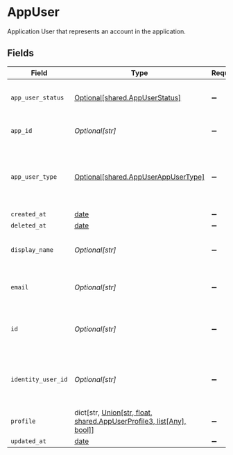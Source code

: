 # AppUser

Application User that represents an account in the application.


## Fields

| Field                                                                                                              | Type                                                                                                               | Required                                                                                                           | Description                                                                                                        |
| ------------------------------------------------------------------------------------------------------------------ | ------------------------------------------------------------------------------------------------------------------ | ------------------------------------------------------------------------------------------------------------------ | ------------------------------------------------------------------------------------------------------------------ |
| `app_user_status`                                                                                                  | [Optional[shared.AppUserStatus]](undefined/models/shared/appuserstatus.md)                                         | :heavy_minus_sign:                                                                                                 | The satus of the applicaiton user.                                                                                 |
| `app_id`                                                                                                           | *Optional[str]*                                                                                                    | :heavy_minus_sign:                                                                                                 | The ID of the application.                                                                                         |
| `app_user_type`                                                                                                    | [Optional[shared.AppUserAppUserType]](undefined/models/shared/appuserappusertype.md)                               | :heavy_minus_sign:                                                                                                 | The appplication user type. Type can be user, system or service.                                                   |
| `created_at`                                                                                                       | [date](https://docs.python.org/3/library/datetime.html#date-objects)                                               | :heavy_minus_sign:                                                                                                 | N/A                                                                                                                |
| `deleted_at`                                                                                                       | [date](https://docs.python.org/3/library/datetime.html#date-objects)                                               | :heavy_minus_sign:                                                                                                 | N/A                                                                                                                |
| `display_name`                                                                                                     | *Optional[str]*                                                                                                    | :heavy_minus_sign:                                                                                                 | The display name of the application user.                                                                          |
| `email`                                                                                                            | *Optional[str]*                                                                                                    | :heavy_minus_sign:                                                                                                 | The email field of the application user.                                                                           |
| `id`                                                                                                               | *Optional[str]*                                                                                                    | :heavy_minus_sign:                                                                                                 | A unique idenditfier of the application user.                                                                      |
| `identity_user_id`                                                                                                 | *Optional[str]*                                                                                                    | :heavy_minus_sign:                                                                                                 | The conductor one user ID of the account owner.                                                                    |
| `profile`                                                                                                          | dict[str, [Union[str, float, shared.AppUserProfile3, list[Any], bool]](undefined/models/shared/appuserprofile.md)] | :heavy_minus_sign:                                                                                                 | N/A                                                                                                                |
| `updated_at`                                                                                                       | [date](https://docs.python.org/3/library/datetime.html#date-objects)                                               | :heavy_minus_sign:                                                                                                 | N/A                                                                                                                |